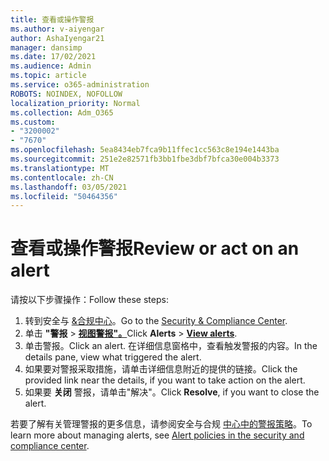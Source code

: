 ```yaml
---
title: 查看或操作警报
ms.author: v-aiyengar
author: AshaIyengar21
manager: dansimp
ms.date: 17/02/2021
ms.audience: Admin
ms.topic: article
ms.service: o365-administration
ROBOTS: NOINDEX, NOFOLLOW
localization_priority: Normal
ms.collection: Adm_O365
ms.custom:
- "3200002"
- "7670"
ms.openlocfilehash: 5ea8434eb7fca9b11ffec1cc563c8e194e1443ba
ms.sourcegitcommit: 251e2e82571fb3bb1fbe3dbf7bfca30e004b3373
ms.translationtype: MT
ms.contentlocale: zh-CN
ms.lasthandoff: 03/05/2021
ms.locfileid: "50464356"
---
```

# <a name="review-or-act-on-an-alert"></a><span data-ttu-id="c4422-102">查看或操作警报</span><span class="sxs-lookup"><span data-stu-id="c4422-102">Review or act on an alert</span></span>

<span data-ttu-id="c4422-103">请按以下步骤操作：</span><span class="sxs-lookup"><span data-stu-id="c4422-103">Follow these steps:</span></span>

1. <span data-ttu-id="c4422-104">转到安全与 [&合规中心](https://go.microsoft.com/fwlink/p/?linkid=2077143)。</span><span class="sxs-lookup"><span data-stu-id="c4422-104">Go to the [Security & Compliance Center](https://go.microsoft.com/fwlink/p/?linkid=2077143).</span></span>
1. <span data-ttu-id="c4422-105">单击 **"警报**  >  **[视图警报"。](https://go.microsoft.com/fwlink/?linkid=2103301)**</span><span class="sxs-lookup"><span data-stu-id="c4422-105">Click **Alerts** > **[View alerts](https://go.microsoft.com/fwlink/?linkid=2103301)**.</span></span>
1. <span data-ttu-id="c4422-106">单击警报。</span><span class="sxs-lookup"><span data-stu-id="c4422-106">Click an alert.</span></span> <span data-ttu-id="c4422-107">在详细信息窗格中，查看触发警报的内容。</span><span class="sxs-lookup"><span data-stu-id="c4422-107">In the details pane, view what triggered the alert.</span></span>
1. <span data-ttu-id="c4422-108">如果要对警报采取措施，请单击详细信息附近的提供的链接。</span><span class="sxs-lookup"><span data-stu-id="c4422-108">Click the provided link near the details, if you want to take action on the alert.</span></span>
1. <span data-ttu-id="c4422-109">如果要 **关闭** 警报，请单击"解决"。</span><span class="sxs-lookup"><span data-stu-id="c4422-109">Click **Resolve**, if you want to close the alert.</span></span>

<span data-ttu-id="c4422-110">若要了解有关管理警报的更多信息，请参阅安全与合规 [中心中的警报策略](https://go.microsoft.com/fwlink/?linkid=2103211)。</span><span class="sxs-lookup"><span data-stu-id="c4422-110">To learn more about managing alerts, see [Alert policies in the security and compliance center](https://go.microsoft.com/fwlink/?linkid=2103211).</span></span>

